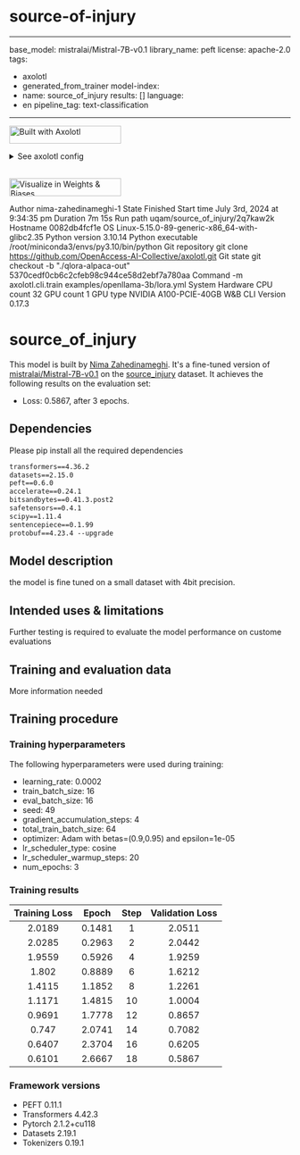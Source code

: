 # source-of-injury
---
base_model: mistralai/Mistral-7B-v0.1
library_name: peft
license: apache-2.0
tags:
- axolotl
- generated_from_trainer
model-index:
- name: source_of_injury
  results: []
language:
- en
pipeline_tag: text-classification
---

<!-- This model card has been generated automatically according to the information the Trainer had access to. You
should probably proofread and complete it, then remove this comment. -->

[<img src="https://raw.githubusercontent.com/OpenAccess-AI-Collective/axolotl/main/image/axolotl-badge-web.png" alt="Built with Axolotl" width="200" height="32"/>](https://github.com/OpenAccess-AI-Collective/axolotl)
<details><summary>See axolotl config</summary>

axolotl version: `0.4.1`
```yaml
base_model: mistralai/Mistral-7B-v0.1
model_type: MistralForCausalLM
tokenizer_type: LlamaTokenizer
is_mistral_derived_model: true

load_in_8bit: false
load_in_4bit: true
strict: false

lora_fan_in_fan_out: false
data_seed: 49
seed: 49

datasets:
  - path: NimaZahedinameghi/source_injury
    type: alpaca

dataset_prepared_path: last_run_prepared
val_set_size: 0.1
output_dir: ./qlora-alpaca-out
hub_model_id: NimaZahedinameghi/source_of_injury

adapter: qlora
lora_model_dir:

sequence_len: 896
sample_packing: false
pad_to_sequence_len: true

lora_r: 32
lora_alpha: 16
lora_dropout: 0.05
lora_target_linear: true
lora_fan_in_fan_out:
lora_target_modules:
  - gate_proj
  - down_proj
  - up_proj
  - q_proj
  - v_proj
  - k_proj
  - o_proj

wandb_project: source_of_injury
wandb_entity: uqam

gradient_accumulation_steps: 4
micro_batch_size: 16
eval_batch_size: 16
num_epochs: 3
optimizer: adamw_bnb_8bit
lr_scheduler: cosine
learning_rate: 0.0002
max_grad_norm: 1.0
adam_beta2: 0.95
adam_epsilon: 0.00001
save_total_limit: 12

train_on_inputs: false
group_by_length: false
bf16: true
fp16: false
tf32: false

gradient_checkpointing: true
early_stopping_patience:
resume_from_checkpoint:
local_rank:
logging_steps: 1
xformers_attention:
flash_attention: true

loss_watchdog_threshold: 5.0
loss_watchdog_patience: 3

warmup_steps: 20
evals_per_epoch: 4
eval_table_size:
eval_table_max_new_tokens: 128
saves_per_epoch: 6
debug:
weight_decay: 0.0
fsdp:
fsdp_config:
special_tokens:
  bos_token: "<s>"
  eos_token: "</s>"
  unk_token: "<unk>"
save_safetensors: true
```

</details><br>

[<img src="https://raw.githubusercontent.com/wandb/assets/main/wandb-github-badge-28.svg" alt="Visualize in Weights & Biases" width="200" height="32"/>](https://wandb.ai/uqam/source_of_injury/runs/2q7kaw2k)

Author
nima-zahedinameghi-1
State
Finished
Start time
July 3rd, 2024 at 9:34:35 pm
Duration
7m 15s
Run path
uqam/source_of_injury/2q7kaw2k
Hostname
0082db4fcf1e
OS
Linux-5.15.0-89-generic-x86_64-with-glibc2.35
Python version
3.10.14
Python executable
/root/miniconda3/envs/py3.10/bin/python
Git repository
git clone https://github.com/OpenAccess-AI-Collective/axolotl.git
Git state
git checkout -b "./qlora-alpaca-out" 5370cedf0cb6c2cfeb98c944ce58d2ebf7a780aa
Command
-m axolotl.cli.train examples/openllama-3b/lora.yml
System Hardware
CPU count	32
GPU count	1
GPU type	NVIDIA A100-PCIE-40GB
W&B CLI Version
0.17.3
# source_of_injury

This model is built by [Nima Zahedinameghi](https://www.linkedin.com/in/nima-zahedi-nameghi-ph-d-3b7061146/). It's a fine-tuned version of [mistralai/Mistral-7B-v0.1](https://huggingface.co/mistralai/Mistral-7B-v0.1) on the [source_injury](https://huggingface.co/datasets/NimaZahedinameghi/source_injury) dataset.
It achieves the following results on the evaluation set:
- Loss: 0.5867, after 3 epochs.

## Dependencies
Please pip install all the required dependencies
``` txt
transformers==4.36.2
datasets==2.15.0
peft==0.6.0
accelerate==0.24.1
bitsandbytes==0.41.3.post2
safetensors==0.4.1
scipy==1.11.4
sentencepiece==0.1.99
protobuf==4.23.4 --upgrade
```

## Model description

the model is fine tuned on a small dataset with 4bit precision. 

## Intended uses & limitations

Further testing is required to evaluate the model performance on custome evaluations

## Training and evaluation data

More information needed

## Training procedure

### Training hyperparameters

The following hyperparameters were used during training:
- learning_rate: 0.0002
- train_batch_size: 16
- eval_batch_size: 16
- seed: 49
- gradient_accumulation_steps: 4
- total_train_batch_size: 64
- optimizer: Adam with betas=(0.9,0.95) and epsilon=1e-05
- lr_scheduler_type: cosine
- lr_scheduler_warmup_steps: 20
- num_epochs: 3

### Training results

| Training Loss | Epoch  | Step | Validation Loss |
|:-------------:|:------:|:----:|:---------------:|
| 2.0189        | 0.1481 | 1    | 2.0511          |
| 2.0285        | 0.2963 | 2    | 2.0442          |
| 1.9559        | 0.5926 | 4    | 1.9259          |
| 1.802         | 0.8889 | 6    | 1.6212          |
| 1.4115        | 1.1852 | 8    | 1.2261          |
| 1.1171        | 1.4815 | 10   | 1.0004          |
| 0.9691        | 1.7778 | 12   | 0.8657          |
| 0.747         | 2.0741 | 14   | 0.7082          |
| 0.6407        | 2.3704 | 16   | 0.6205          |
| 0.6101        | 2.6667 | 18   | 0.5867          |


### Framework versions

- PEFT 0.11.1
- Transformers 4.42.3
- Pytorch 2.1.2+cu118
- Datasets 2.19.1
- Tokenizers 0.19.1
